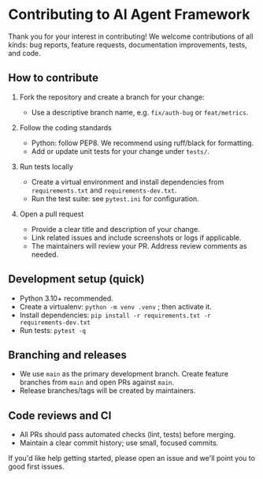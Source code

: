 # Contributing to AI Agent Framework

Thank you for your interest in contributing! We welcome contributions of all
kinds: bug reports, feature requests, documentation improvements, tests, and
code.

## How to contribute

1. Fork the repository and create a branch for your change:

   - Use a descriptive branch name, e.g. `fix/auth-bug` or `feat/metrics`.

2. Follow the coding standards

   - Python: follow PEP8. We recommend using ruff/black for formatting.
   - Add or update unit tests for your change under `tests/`.

3. Run tests locally

   - Create a virtual environment and install dependencies from
     `requirements.txt` and `requirements-dev.txt`.
   - Run the test suite: see `pytest.ini` for configuration.

4. Open a pull request

   - Provide a clear title and description of your change.
   - Link related issues and include screenshots or logs if applicable.
   - The maintainers will review your PR. Address review comments as needed.

## Development setup (quick)

- Python 3.10+ recommended.
- Create a virtualenv: `python -m venv .venv` ; then activate it.
- Install dependencies: `pip install -r requirements.txt -r requirements-dev.txt`
- Run tests: `pytest -q`

## Branching and releases

- We use `main` as the primary development branch. Create feature branches
  from `main` and open PRs against `main`.
- Release branches/tags will be created by maintainers.

## Code reviews and CI

- All PRs should pass automated checks (lint, tests) before merging.
- Maintain a clear commit history; use small, focused commits.

If you'd like help getting started, please open an issue and we'll point you to
good first issues.
